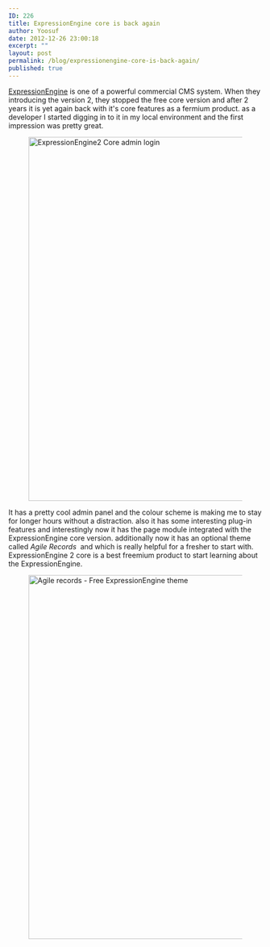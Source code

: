 ```yaml
---
ID: 226
title: ExpressionEngine core is back again
author: Yoosuf
date: 2012-12-26 23:00:18
excerpt: ""
layout: post
permalink: /blog/expressionengine-core-is-back-again/
published: true
---
```

<a title="ExpressonEngine CMS" href="http://ellislab.com/expressionengine">ExpressionEngine</a> is one of a powerful commercial CMS system. When they introducing the version 2, they stopped the free core version and after 2 years it is yet again back with it's core features as a fermium product. as a developer I started digging in to it in my local environment and the first impression was pretty great.

<figure><img class="aligncenter size-large wp-image-227" alt="ExpressionEngine2 Core admin login" src="http://s3.amazonaws.com/yoosuf.me/wp-content/uploads/2012/12/ExpressionEngine2-Core-1024x787.png" width="940" height="722" /></figure>It has a pretty cool admin panel and the colour scheme is making me to stay for longer hours without a distraction. also it has some interesting plug-in features and interestingly now it has the page module integrated with the ExpressionEngine core version. additionally now it has an optional theme called <em>Agile Records </em> and which is really helpful for a fresher to start with. ExpressionEngine 2 core is a best freemium product to start learning about the ExpressionEngine.

<figure><img class="aligncenter size-large wp-image-231" alt="Agile records - Free ExpressionEngine theme" src="http://s3.amazonaws.com/yoosuf.me/wp-content/uploads/2012/12/Screen-Shot-2012-12-26-at-22.43.19-1024x787.png" width="940" height="722" /></figure>